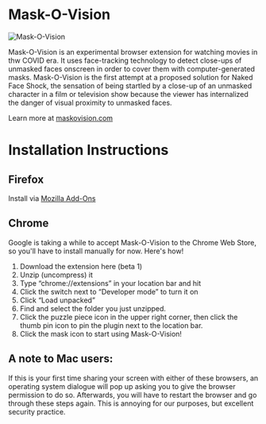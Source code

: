 # Mask-O-Vision

![Mask-O-Vision](https://github.com/jasoneppink/mask-o-vision/blob/main/maskovision.gif)

Mask-O-Vision is an experimental browser extension for watching movies in thw COVID era. It uses face-tracking technology to detect close-ups of unmasked faces onscreen in order to cover them with computer-generated masks. Mask-O-Vision is the first attempt at a proposed solution for Naked Face Shock, the sensation of being startled by a close-up of an unmasked character in a film or television show because the viewer has internalized the danger of visual proximity to unmasked faces.

Learn more at [maskovision.com](https://maskovision.com)

# Installation Instructions
## Firefox
Install via [Mozilla Add-Ons](https://addons.mozilla.org/en-US/firefox/addon/mask-o-vision/)

## Chrome
Google is taking a while to accept Mask-O-Vision to the Chrome Web Store, so you'll have to install manually for now. Here's how!
1. Download the extension here (beta 1)
1. Unzip (uncompress) it
1. Type “chrome://extensions” in your location bar and hit <enter>
1. Click the switch next to “Developer mode” to turn it on
1. Click “Load unpacked”
1. Find and select the folder you just unzipped.
1. Click the puzzle piece icon in the upper right corner, then click the thumb pin icon to pin the plugin next to the location bar.
1. Click the mask icon to start using Mask-O-Vision!

## A note to Mac users:
If this is your first time sharing your screen with either of these browsers, an operating system dialogue will pop up asking you to give the browser permission to do so. Afterwards, you will have to restart the browser and go through these steps again. This is annoying for our purposes, but excellent security practice.
